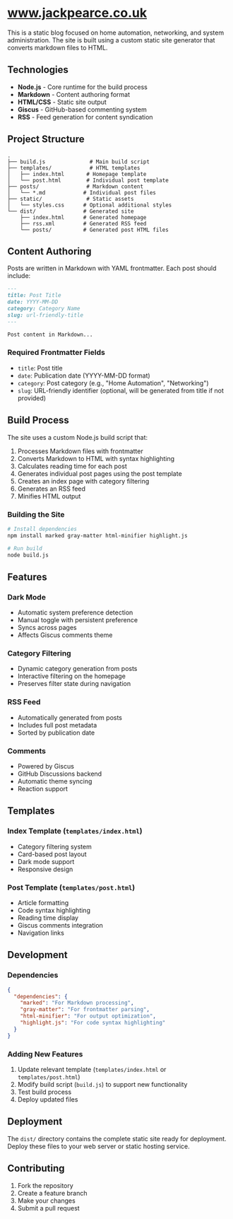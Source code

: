 # www.jackpearce.co.uk

This is a static blog focused on home automation, networking, and system administration. The site is built using a custom static site generator that converts markdown files to HTML.

## Technologies

- **Node.js** - Core runtime for the build process
- **Markdown** - Content authoring format
- **HTML/CSS** - Static site output
- **Giscus** - GitHub-based commenting system
- **RSS** - Feed generation for content syndication

## Project Structure

```
.
├── build.js              # Main build script
├── templates/            # HTML templates
│   ├── index.html       # Homepage template
│   └── post.html        # Individual post template
├── posts/               # Markdown content
│   └── *.md            # Individual post files
├── static/              # Static assets
│   └── styles.css      # Optional additional styles
└── dist/               # Generated site
    ├── index.html      # Generated homepage
    ├── rss.xml         # Generated RSS feed
    └── posts/          # Generated post HTML files
```

## Content Authoring

Posts are written in Markdown with YAML frontmatter. Each post should include:

```markdown
---
title: Post Title
date: YYYY-MM-DD
category: Category Name
slug: url-friendly-title
---

Post content in Markdown...
```

### Required Frontmatter Fields

- `title`: Post title
- `date`: Publication date (YYYY-MM-DD format)
- `category`: Post category (e.g., "Home Automation", "Networking")
- `slug`: URL-friendly identifier (optional, will be generated from title if not provided)

## Build Process

The site uses a custom Node.js build script that:

1. Processes Markdown files with frontmatter
2. Converts Markdown to HTML with syntax highlighting
3. Calculates reading time for each post
4. Generates individual post pages using the post template
5. Creates an index page with category filtering
6. Generates an RSS feed
7. Minifies HTML output

### Building the Site

```bash
# Install dependencies
npm install marked gray-matter html-minifier highlight.js

# Run build
node build.js
```

## Features

### Dark Mode

- Automatic system preference detection
- Manual toggle with persistent preference
- Syncs across pages
- Affects Giscus comments theme

### Category Filtering

- Dynamic category generation from posts
- Interactive filtering on the homepage
- Preserves filter state during navigation

### RSS Feed

- Automatically generated from posts
- Includes full post metadata
- Sorted by publication date

### Comments

- Powered by Giscus
- GitHub Discussions backend
- Automatic theme syncing
- Reaction support

## Templates

### Index Template (`templates/index.html`)

- Category filtering system
- Card-based post layout
- Dark mode support
- Responsive design

### Post Template (`templates/post.html`)

- Article formatting
- Code syntax highlighting
- Reading time display
- Giscus comments integration
- Navigation links

## Development

### Dependencies

```json
{
  "dependencies": {
    "marked": "For Markdown processing",
    "gray-matter": "For frontmatter parsing",
    "html-minifier": "For output optimization",
    "highlight.js": "For code syntax highlighting"
  }
}
```

### Adding New Features

1. Update relevant template (`templates/index.html` or `templates/post.html`)
2. Modify build script (`build.js`) to support new functionality
3. Test build process
4. Deploy updated files

## Deployment

The `dist/` directory contains the complete static site ready for deployment. Deploy these files to your web server or static hosting service.

## Contributing

1. Fork the repository
2. Create a feature branch
3. Make your changes
4. Submit a pull request
